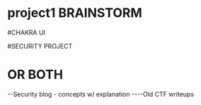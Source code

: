 # project1 BRAINSTORM 

#CHAKRA UI 

#SECURITY PROJECT 

# OR BOTH 
--Security blog - concepts w/ explanation 
----Old CTF writeups
